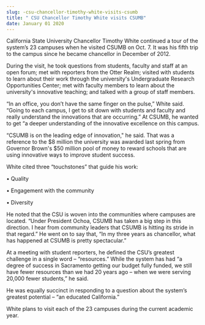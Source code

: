 ```yaml
---
slug: -csu-chancellor-timothy-white-visits-csumb
title: " CSU Chancellor Timothy White visits CSUMB"
date: January 01 2020
---
```


<p>California State University Chancellor Timothy White continued a tour of the system’s 23 campuses when he visited CSUMB on Oct. 7. It was his fifth trip to the campus since he became chancellor in December of 2012.</p><p>During the visit, he took questions from students, faculty and staff at an open forum; met with reporters from the Otter Realm; visited with students to learn about their work through the university's Undergraduate Research Opportunities Center; met with faculty members to learn about the university's innovative teaching; and talked with a group of staff members.
</p><p>“In an office, you don’t have the same finger on the pulse,” White said. “Going to each campus, I get to sit down with students and faculty and really understand the innovations that are occurring.” At CSUMB, he wanted to get “a deeper understanding of the innovative excellence on this campus.

“CSUMB is on the leading edge of innovation," he said. That was a reference to the $8 million the university was awarded last spring from Governor Brown's $50 million pool of money to reward schools that are using innovative ways to improve student success.
</p><p>White cited three “touchstones” that guide his work:
</p><p>• Quality
</p><p>• Engagement with the community
</p><p>• Diversity
</p><p>He noted that the CSU is woven into the communities where campuses are located. “Under President Ochoa, CSUMB has taken a big step in this direction. I hear from community leaders that CSUMB is hitting its stride in that regard.” He went on to say that, “In my three years as chancellor, what has happened at CSUMB is pretty spectacular.”

At a meeting with student reporters, he defined the CSU’s greatest challenge in a single word – “resources.” While the system has had “a degree of success in Sacramento getting our budget fully funded, we still have fewer resources than we had 20 years ago – when we were serving 20,000 fewer students,” he said.

He was equally succinct in responding to a question about the system’s greatest potential – “an educated California.”

White plans to visit each of the 23 campuses during the current academic year.
</p>

